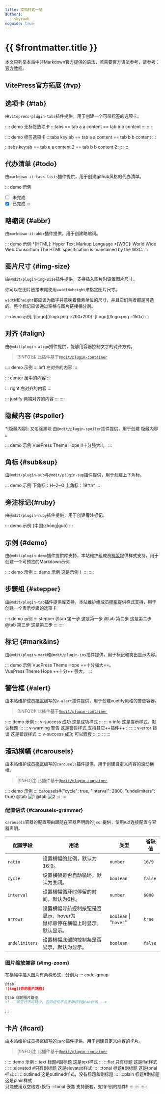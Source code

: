 ```yaml
---
title: 文档样式一览
authors: 
  - skyraah
noguide: true
---
```

# {{ $frontmatter.title }}

本文只列举本站中非Markdown官方提供的语法，若需要官方语法参考，请参考：[官方教程](https://markdown.com.cn/)。

## VitePress官方拓展 {#vp}

<Linkcard url="https://vitepress.dev/zh/guide/markdown" title="Markdown 扩展" description="VitePress 带有内置的 Markdown 扩展。" logo="https://vitepress.yiov.top/logo.png"/>

## 选项卡 {#tab}

由`vitepress-plugin-tabs`插件提供，用于创建一个可带标签的选项卡。

:::: demo 无标签选项卡
:::tabs
== tab a
a content
== tab b
b content
:::
::::

:::: demo 标签选项卡
:::tabs key:ab
== tab a
a content
== tab b
b content
:::

:::tabs key:ab
== tab a
a content 2
== tab b
b content 2
:::
::::

## 代办清单 {#todo}

由`markdown-it-task-lists`插件提供，用于创建github风格的代办清单。

::: demo 示例
- [ ] 未完成
- [x] 已完成
:::
<!-- 
## 定义列表 {#deflist}

由`markdown-it-deflist`插件提供，用于创建基于[Pandoc](https://pandoc.org/MANUAL.html#definition-lists)语法的定义列表

::: demo 示例

Term 1

:   Definition 1

Term 2 with *inline markup*

:   Definition 2

        { some code, part of Definition 2 }

    Third paragraph of definition 2.
::: -->

## 略缩词 {#abbr}

由`markdown-it-abbr`插件提供，用于创建略缩词。

::: demo 示例
*[HTML]: Hyper Text Markup Language
*[W3C]:  World Wide Web Consortium
The HTML specification is maintained by the W3C.
:::

## 图片尺寸 {#img-size}

由`@mdit/plugin-img-size`插件提供，支持插入图片时设置图片尺寸。

你可以在图片链接末尾使用`=widthxheight`来指定图片尺寸。

`width`和`height`都应该为数字并意味着像素单位的尺寸，并且它们两者都是可选的。整个标记应该通过空格与图片链接相分割。

::: demo 示例
![Logo](/logo.png =200x200)
![Logo](/logo.png =150x)
:::

## 对齐 {#align}

由`@mdit/plugin-align`插件提供，能够用容器控制文字的对齐方式。

>[!INFO]注
>此插件基于[`@mdit/plugin-container`](https://mdit-plugins.github.io/zh/container.html)

:::: demo 示例
::: left
左对齐的内容
:::

::: center
居中的内容
:::

::: right
右对齐的内容
:::

::: justify
两端对齐的内容
:::
::::

## 隐藏内容 {#spoiler}

*[隐藏内容]: 又名涂黑块
由`@mdit/plugin-spoiler`插件提供，用于创建 隐藏内容 。

::: demo 示例
VuePress Theme Hope !!十分强大!!。
:::

## 角标 {#sub&sup}

由`@mdit/plugin-sub`与`@mdit/plugin-sup`插件提供，用于创建上下角标。

::: demo 示例
下角标：H~2~O
上角标：19^th^
:::

## 旁注标记{#ruby}

由`@mdit/plugin-ruby`插件提供，用于创建旁注标记。

::: demo 示例
{中国:zhōng|guó}
:::

## 示例 {#demo}

由`@mdit/plugin-demo`插件提供库支持，本站维护组成员[椰浆](https://www.mcmod.cn/author/24749.html)提供样式支持，用于创建一个可预览的Markdown示例

:::: demo 示例
::: demo 示例
这是示例！
:::
::::

## 步骤组 {#stepper}

由`@mdit/plugin-tab`插件提供库支持，本站维护组成员[椰浆](https://www.mcmod.cn/author/24749.html)提供样式支持，用于创建一个表示步骤的选项卡

:::: demo 示例
::: stepper
@tab 第一步
这是第一步
@tab 第二步
这是第二步
@tab 第三步
这是第三步
:::
::::

## 标记 {#mark&ins}

由`@mdit/plugin-mark`和`@mdit/plugin-ins`插件提供，用于标记和突出显示内容。

::: demo 示例
VuePress Theme Hope ==十分强大==。  
VuePress Theme Hope ++十分++ 强大。
:::

## 警告框 {#alert}

由本站维护成员[椰浆](https://www.mcmod.cn/author/24749.html)编写的`v-alert`插件提供，用于创建vuetify风格的警告容器。

>[!INFO]注
>此插件基于[`@mdit/plugin-container`](https://mdit-plugins.github.io/zh/container.html)

::::: demo 示例
::: v-success 成功
这是成功样式
:::
::: v-info 
这是提示样式，默认标题
:::
::: v-warning 警告
这是警告样式,支持其它++插件++
:::
:::: v-error 错误
这是错误样式
::: v-success 成功
可以嵌套
:::
::::
:::::

## 滚动横幅 {#carousels}

由本站维护成员[椰浆](https://www.mcmod.cn/author/24749.html)编写的`carousels`插件提供，用于创建自定义内容的滚动横幅。

>[!INFO]注
>此插件基于[`@mdit/plugin-container`](https://mdit-plugins.github.io/zh/container.html)

:::: demo 示例
::: carousels#{"cycle": true, "interval": 2800, "undelimiters": true}
@tab
![1](https://docs.mihono.cn/mods/adventure/champions-unofficial/1.png)
@tab
![2](https://docs.mihono.cn/mods/adventure/champions-unofficial/2.png)
:::
::::

### 配置语法 {#carousels-grammer}

`carousels`容器的配置项由跟随在容器声明后的`json`提供，使用`#`以连接配置与容器声明。

| 配置字段        | 用途                                    | 类型    | 省缺值   |
|----------------|----------------------------------------|---------|---------|
| `ratio`        | 设置横幅的比例，默认为16:9。                 | `number` | `16/9`  |
| `cycle`        | 设置横幅是否自动循环，默认为关闭。            | `boolean` | `false` |
| `interval`     | 设置横幅循环时停留的时间，默认为6秒。        | `number` | `6000`  |
| `arrows`       | 设置横幅导航控制按钮是否显示，hover为<br/>鼠标悬停在横幅上时显示，默认显示。 | `boolean` \| "`hover`" | `true`  |
| `undelimiters` | 设置横幅底部的控制条是否显示，默认为显示。      | `boolean` | `false` |

### 图片缩放兼容 {#img-zoom}

在横幅中插入图片有两种形式，分别为
::: code-group

```md [可缩放]
@tab
![img](你的图片路径)
```

```md [不可缩放]
@tab 你的图片路径
<!-- 该空行不可缺少，否则组件不会正确识别@tab标识 -->
```

:::

## 卡片 {#card}

由本站维护成员[椰浆](https://www.mcmod.cn/author/24749.html)编写的`card`插件提供，用于创建自定义内容的卡片。

>[!INFO]注
>此插件基于[`@mdit/plugin-container`](https://mdit-plugins.github.io/zh/container.html)

::::: demo 示例
:::text 标题#副标题
这是text样式
:::
:::flat 只有标题
这是flat样式
:::
:::elevated #只有副标题
这是elevated样式
:::
:::tonal 标题#副标题
这是tonal样式
:::
:::outlined
这是outlined样式，没有标题和副标题
:::
::::plain 标题#副标题
这是plain样式  
只能使用双空格或`\`换行
:::tonal 嵌套
支持嵌套，支持!!别的插件!!
:::
::::
:::::